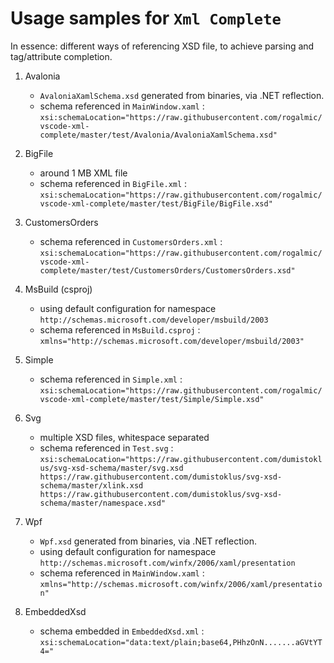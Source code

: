# Usage samples for `Xml Complete`

In essence: different ways of referencing XSD file, to achieve parsing and tag/attribute completion.

1. Avalonia

   - `AvaloniaXamlSchema.xsd` generated from binaries, via .NET reflection.
   - schema referenced in `MainWindow.xaml` : `xsi:schemaLocation="https://raw.githubusercontent.com/rogalmic/vscode-xml-complete/master/test/Avalonia/AvaloniaXamlSchema.xsd"`

1. BigFile

   - around 1 MB XML file
   - schema referenced in `BigFile.xml` : `xsi:schemaLocation="https://raw.githubusercontent.com/rogalmic/vscode-xml-complete/master/test/BigFile/BigFile.xsd"`

1. CustomersOrders

   - schema referenced in `CustomersOrders.xml` : `xsi:schemaLocation="https://raw.githubusercontent.com/rogalmic/vscode-xml-complete/master/test/CustomersOrders/CustomersOrders.xsd"`

1. MsBuild (csproj)

   - using default configuration for namespace `http://schemas.microsoft.com/developer/msbuild/2003`
   - schema referenced in `MsBuild.csproj` : `xmlns="http://schemas.microsoft.com/developer/msbuild/2003"`

1. Simple

   - schema referenced in `Simple.xml` : `xsi:schemaLocation="https://raw.githubusercontent.com/rogalmic/vscode-xml-complete/master/test/Simple/Simple.xsd"`

1. Svg

   - multiple XSD files, whitespace separated
   - schema referenced in `Test.svg` : `xsi:schemaLocation="https://raw.githubusercontent.com/dumistoklus/svg-xsd-schema/master/svg.xsd https://raw.githubusercontent.com/dumistoklus/svg-xsd-schema/master/xlink.xsd https://raw.githubusercontent.com/dumistoklus/svg-xsd-schema/master/namespace.xsd"`

1. Wpf

   - `Wpf.xsd` generated from binaries, via .NET reflection.
   - using default configuration for namespace `http://schemas.microsoft.com/winfx/2006/xaml/presentation`
   - schema referenced in `MainWindow.xaml` : `xmlns="http://schemas.microsoft.com/winfx/2006/xaml/presentation"`

1. EmbeddedXsd

   - schema embedded in `EmbeddedXsd.xml` : `xsi:schemaLocation="data:text/plain;base64,PHhzOnN.......aGVtYT4="`